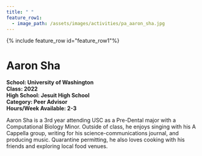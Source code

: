 ```yaml
---
title: " "
feature_row1:
  - image_path: /assets/images/activities/pa_aaron_sha.jpg
---
```


{% include feature_row id="feature_row1"%}

# Aaron Sha

**School: University of Washington**  
**Class: 2022**  
**High School: Jesuit High School**  
**Category: Peer Advisor**  
**Hours/Week Available: 2-3**  

Aaron Sha is a 3rd year attending USC as a Pre-Dental major with a Computational Biology Minor. Outside of class, he enjoys singing with his A Cappella group, writing for his science-communications journal, and producing music. Quarantine permitting, he also loves cooking with his friends and exploring local food venues. 

